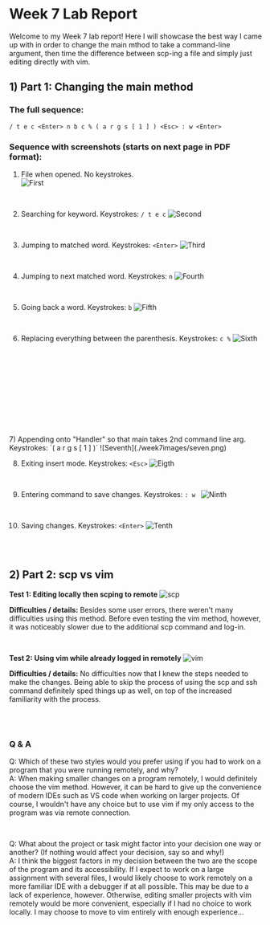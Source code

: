 # Week 7 Lab Report
Welcome to my Week 7 lab report! Here I will showcase the best way I came up with in order to change the main mthod to take a command-line argument, then time the difference between scp-ing a file and simply just editing directly with vim. 
## 1) Part 1: Changing the main method

### The full sequence:
 `/ t e c <Enter> n b c % ( a r g s [ 1 ] ) <Esc> : w <Enter>`
### Sequence with screenshots (starts on next page in PDF format):

1) File when opened. No keystrokes.\
![First](./week7images/one.png)

<br/>

2) Searching for keyword. Keystrokes: `/ t e c`
![Second](./week7images/two.png)

<br/>

3) Jumping to matched word. Keystrokes: `<Enter>`
![Third](./week7images/three.png)

<br/>

4) Jumping to next matched word. Keystrokes: `n`
![Fourth](./week7images/four.png)

<br/>

5) Going back a word. Keystrokes: `b`
![Fifth](./week7images/five.png)

<br/>

6) Replacing everything between the parenthesis. Keystrokes: `c %`
![Sixth](./week7images/six.png)

<br/>
<br/>
<br/>
<br/>
<br/>
<br/>
<br/>
<br/>
<br/>
<br/>
7) Appending onto "Handler" so that main takes 2nd command line arg. Keystrokes: `( a r g s [ 1 ] )`
![Seventh](./week7images/seven.png)

<br/>

8) Exiting insert mode. Keystrokes: `<Esc>`
![Eigth](./week7images/eight.png)

<br/>

9) Entering command to save changes. Keystrokes: `: w `
![Ninth](./week7images/nine.png)

<br/>

10) Saving changes. Keystrokes: `<Enter>`
![Tenth](./week7images/ten.png)

<br/>
<br/>

## 2) Part 2: scp vs vim 

**Test 1: Editing locally then scping to remote**
![scp](./week7images/scptetts.png)

**Difficulties / details:** Besides some user errors, there weren't many difficulties using this method. Before even testing the vim method, however, it was noticeably slower due to the additional scp command and log-in.

<br/>

**Test 2: Using vim while already logged in remotely**
![vim](./week7images/vimtest.png)

**Difficulties / details:** No difficulties now that I knew the steps needed to make the changes. Being able to skip the process of using the scp and ssh command definitely sped things up as well, on top of the increased familiarity with the process.


<br/>
<br/>

### Q & A

Q: Which of these two styles would you prefer using if you had to work on a program that you were running remotely, and why?\
A: When making smaller changes on a program remotely, I would definitely choose the vim method. However, it can be hard to give up the convenience of modern IDEs such as VS code when working on larger projects. Of course, I wouldn't have any choice but to use vim if my only access to the program was via remote connection.

<br/>

Q: What about the project or task might factor into your decision one way or another? (If nothing would affect your decision, say so and why!)\
A: I think the biggest factors in my decision between the two are the scope of the program and its accessibility. If I expect to work on a large assignment with several files, I would likely choose to work remotely on a more familiar IDE with a debugger if at all possible. This may be due to a lack of experience, however. Otherwise, editing smaller projects with vim remotely would be more convenient, especially if I had no choice to work locally. I may choose to move to vim entirely with enough experience...